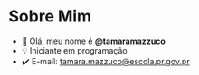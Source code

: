 # Sobre Mim

- 👋 Olá, meu nome é **@tamaramazzuco**
- :bulb: Iniciante em programação
- :heavy_check_mark: E-mail: tamara.mazzuco@escola.pr.gov.pr
